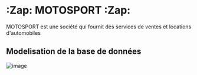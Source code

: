 
 # :Zap: MOTOSPORT :Zap:
 
 MOTOSPORT est une société qui fournit des services de ventes et locations d'automobiles  


 ## Modelisation de la base de données
 
![image]()
